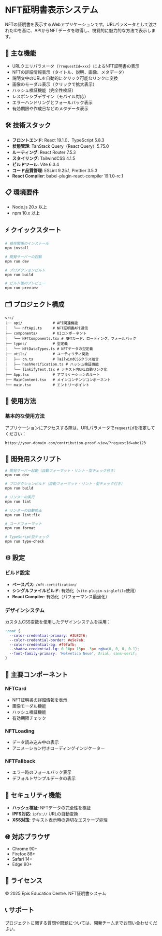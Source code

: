 # NFT証明書表示システム

NFTの証明書を表示するWebアプリケーションです。URLパラメータとして渡されたIDを基に、APIからNFTデータを取得し、視覚的に魅力的な方法で表示します。

## 🚀 主な機能

- URLクエリパラメータ（`?requestId=xxx`）によるNFT証明書の表示
- NFTの詳細情報表示（タイトル、説明、画像、メタデータ）
- 説明文中のURLを自動的にクリック可能なリンクに変換
- 画像のモーダル表示（クリックで拡大表示）
- ハッシュ検証機能（完全性検証）
- レスポンシブデザイン（モバイル対応）
- エラーハンドリングとフォールバック表示
- 有効期限や作成日などのメタデータ表示

## 🛠 技術スタック

- **フロントエンド**: React 19.1.0、TypeScript 5.8.3
- **状態管理**: TanStack Query（React Query）5.75.0
- **ルーティング**: React Router 7.5.3
- **スタイリング**: TailwindCSS 4.1.5
- **ビルドツール**: Vite 6.3.4
- **コード品質管理**: ESLint 9.25.1, Prettier 3.5.3
- **React Compiler**: babel-plugin-react-compiler 19.1.0-rc.1

## 📋 環境要件

- Node.js 20.x 以上
- npm 10.x 以上

## ⚡ クイックスタート

```bash
# 依存関係のインストール
npm install

# 開発サーバーの起動
npm run dev

# プロダクションビルド
npm run build

# ビルド後のプレビュー
npm run preview
```

## 🗂 プロジェクト構成

```
src/
├── api/              # API関連機能
│   └── nftApi.ts     # NFT証明書API通信
├── components/       # UIコンポーネント
│   └── NFTComponents.tsx # NFTカード、ローディング、フォールバック
├── types/            # 型定義
│   └── NftDataTypes.ts # NFTデータの型定義
├── utils/            # ユーティリティ関数
│   ├── cn.ts         # TailwindCSSクラス結合
│   ├── hashVerification.ts # ハッシュ検証機能
│   └── linkifyText.tsx # テキスト内URL自動リンク化
├── App.tsx           # アプリケーションのルート
├── MainContent.tsx   # メインコンテンツコンポーネント
└── main.tsx          # エントリーポイント
```

## 📖 使用方法

### 基本的な使用方法

アプリケーションにアクセスする際は、URLパラメータで`requestId`を指定してください：

```
https://your-domain.com/contribution-proof-view/?requestId=abc123
```

## 🔧 開発用スクリプト

```bash
# 開発サーバー起動（自動フォーマット・リント・型チェック付き）
npm run dev

# プロダクションビルド（自動フォーマット・リント・型チェック付き）
npm run build

# リンターの実行
npm run lint

# リンターの自動修正
npm run lint:fix

# コードフォーマット
npm run format

# TypeScript型チェック
npm run type-check
```

## ⚙️ 設定

### ビルド設定

- **ベースパス**: `/nft-certification/`
- **シングルファイルビルド**: 有効化（`vite-plugin-singlefile`使用）
- **React Compiler**: 有効化（パフォーマンス最適化）

### デザインシステム

カスタムCSS変数を使用したデザインシステムを採用：

```css
:root {
  --color-credential-primary: #3b82f6;
  --color-credential-border: #e5e7eb;
  --color-credential-bg: #f9fafb;
  --shadow-credential-lg: 0 10px 15px -3px rgba(0, 0, 0, 0.1);
  --font-family-primary: 'Helvetica Neue', Arial, sans-serif;
}
```

## 🧪 主要コンポーネント

### NFTCard

- NFT証明書の詳細情報を表示
- 画像モーダル機能
- ハッシュ検証機能
- 有効期限チェック

### NFTLoading

- データ読み込み中の表示
- アニメーション付きローディングインジケーター

### NFTFallback

- エラー時のフォールバック表示
- デフォルトサンプルデータの表示

## 🔐 セキュリティ機能

- **ハッシュ検証**: NFTデータの完全性を検証
- **IPFS対応**: `ipfs://` URLの自動変換
- **XSS対策**: テキスト表示時の適切なエスケープ処理

## 🌐 対応ブラウザ

- Chrome 90+
- Firefox 88+
- Safari 14+
- Edge 90+

## 📝 ライセンス

© 2025 Epis Education Centre. NFT証明書システム

## 📞 サポート

プロジェクトに関する質問や問題については、開発チームまでお問い合わせください。
